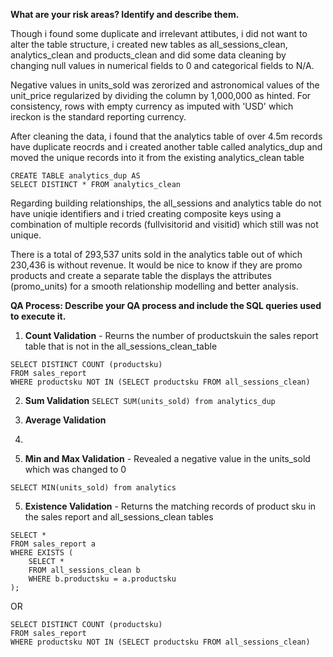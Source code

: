 **What are your risk areas? Identify and describe them.**

Though i found some duplicate and irrelevant attibutes, i did not want to alter the table structure, i created new tables as all_sessions_clean, analytics_clean and products_clean and did some data cleaning by changing null values in numerical fields to 0 and categorical fields to N/A.    

Negative values in units_sold was zerorized and astronomical values of the unit_price regularized by dividing the column by 1,000,000 as hinted.
For consistency, rows with empty currency as imputed with 'USD' which ireckon is the standard reporting currency.   

After cleaning the data, i found that the analytics table of over 4.5m records have duplicate reocrds and i created another table called analytics_dup and moved the unique records into it from the existing analytics_clean table
```
CREATE TABLE analytics_dup AS 
SELECT DISTINCT * FROM analytics_clean
```
Regarding building relationships, the all_sessions and analytics table do not have uniqie identifiers and i tried creating composite keys using a combination of multiple records (fullvisitorid and visitid)  which still was not unique.

There is a total of 293,537 units sold in the analytics table out of which 230,436 is without revenue. It would be nice to know if they are promo products and create a separate table the displays the attributes (promo_units) for a smooth relationship modelling and better analysis.


**QA Process:
Describe your QA process and include the SQL queries used to execute it.**

1. **Count Validation** - Reurns the number of productskuin the sales report table that is not in the all_sessions_clean_table
```
SELECT DISTINCT COUNT (productsku) 
FROM sales_report
WHERE productsku NOT IN (SELECT productsku FROM all_sessions_clean)
```
2. **Sum Validation** 
```SELECT SUM(units_sold) from analytics_dup```  

3. **Average Validation**  
4. 
5. **Min and Max Validation** - Revealed a negative value in the units_sold which was changed to 0
```
SELECT MIN(units_sold) from analytics
```
5. **Existence Validation** - Returns the matching records of product sku in the sales report and all_sessions_clean tables
```
SELECT *
FROM sales_report a 
WHERE EXISTS (
    SELECT *
    FROM all_sessions_clean b
    WHERE b.productsku = a.productsku
);
```
OR
```
SELECT DISTINCT COUNT (productsku) 
FROM sales_report
WHERE productsku NOT IN (SELECT productsku FROM all_sessions_clean)
```

